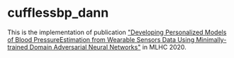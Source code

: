 # cufflessbp_dann
This is the implementation of publication ["Developing Personalized Models of Blood PressureEstimation from Wearable Sensors Data Using Minimally-trained Domain Adversarial Neural Networks"](http://proceedings.mlr.press/v126/zhang20a/zhang20a.pdf) in MLHC 2020.
